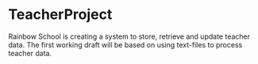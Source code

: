 # TeacherProject
Rainbow School is creating a system to store, retrieve and update teacher data. The first working draft will be based on using text-files to process teacher data.
